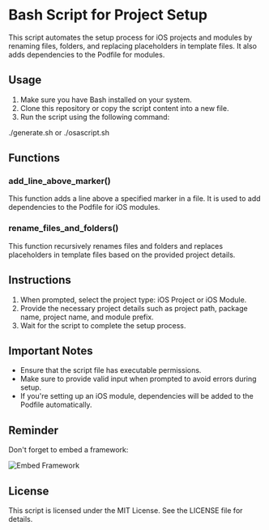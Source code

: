 # Bash Script for Project Setup

This script automates the setup process for iOS projects and modules by renaming files, folders, and replacing placeholders in template files. It also adds dependencies to the Podfile for modules.

## Usage

1. Make sure you have Bash installed on your system.
2. Clone this repository or copy the script content into a new file.
3. Run the script using the following command:

./generate.sh or ./osascript.sh

## Functions

### add_line_above_marker()

This function adds a line above a specified marker in a file. It is used to add dependencies to the Podfile for iOS modules.

### rename_files_and_folders()

This function recursively renames files and folders and replaces placeholders in template files based on the provided project details.

## Instructions

1. When prompted, select the project type: iOS Project or iOS Module.
2. Provide the necessary project details such as project path, package name, project name, and module prefix.
3. Wait for the script to complete the setup process.

## Important Notes

- Ensure that the script file has executable permissions.
- Make sure to provide valid input when prompted to avoid errors during setup.
- If you're setting up an iOS module, dependencies will be added to the Podfile automatically.

## Reminder

Don't forget to embed a framework:

![Embed Framework](https://example.com/framework_image.png)

## License

This script is licensed under the MIT License. See the LICENSE file for details.
